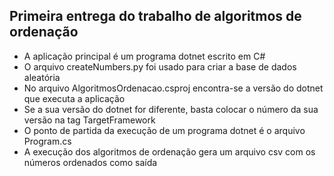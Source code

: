 ## Primeira entrega do trabalho de algoritmos de ordenação
- A aplicação principal é um programa dotnet escrito em C#
- O arquivo createNumbers.py foi usado para criar a base de dados aleatória
- No arquivo AlgoritmosOrdenacao.csproj encontra-se a versão do dotnet que executa a aplicação
- Se a sua versão do dotnet for diferente, basta colocar o número da sua versão na tag TargetFramework
- O ponto de partida da execução de um programa dotnet é o arquivo Program.cs
- A execução dos algoritmos de ordenação gera um arquivo csv com os números ordenados como saída









